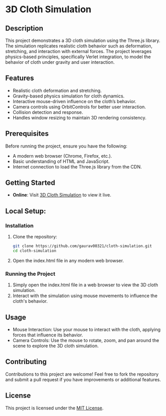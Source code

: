 # 3D Cloth Simulation

## Description
This project demonstrates a 3D cloth simulation using the Three.js library. The simulation replicates realistic cloth behavior such as deformation, stretching, and interaction with external forces. The project leverages physics-based principles, specifically Verlet integration, to model the behavior of cloth under gravity and user interaction.

## Features
- Realistic cloth deformation and stretching.
- Gravity-based physics simulation for cloth dynamics.
- Interactive mouse-driven influence on the cloth’s behavior.
- Camera controls using OrbitControls for better user interaction.
- Collision detection and response.
- Handles window resizing to maintain 3D rendering consistency.

## Prerequisites
Before running the project, ensure you have the following:
- A modern web browser (Chrome, Firefox, etc.).
- Basic understanding of HTML and JavaScript.
- Internet connection to load the Three.js library from the CDN.

## Getting Started

- **Online**: Visit [3D Cloth Simulation](https://gaurav00321.github.io/ClothSimulation/) to view it live.

## Local Setup:  

### Installation
1. Clone the repository:
   ```bash
   git clone https://github.com/gaurav00321/cloth-simulation.git
   cd cloth-simulation
2. Open the index.html file in any modern web browser.

### Running the Project
1. Simply open the index.html file in a web browser to view the 3D cloth simulation.
2. Interact with the simulation using mouse movements to influence the cloth's behavior.

## Usage
- Mouse Interaction: Use your mouse to interact with the cloth, applying forces that influence its behavior.
- Camera Controls: Use the mouse to rotate, zoom, and pan around the scene to explore the 3D cloth simulation.

## Contributing
Contributions to this project are welcome! Feel free to fork the repository and submit a pull request if you have improvements or additional features.

## License
This project is licensed under the [MIT License](LICENSE).  
